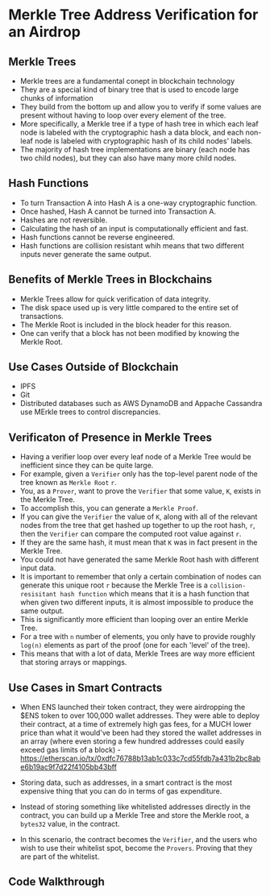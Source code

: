 # Merkle Tree Address Verification for an Airdrop

## Merkle Trees
* Merkle trees are a fundamental conept in blockchain technology
* They are a special kind of binary tree that is used to encode large chunks of information
* They build from the bottom up and allow you to verify if some values are present without having to loop over every element of the tree.
* More specifically, a Merkle tree if a type of hash tree in which each leaf node is labeled with the cryptographic hash a data block, and each non-leaf node is labeled with cryptographic hash of its child nodes' labels.
* The majority of hash tree implementations are binary (each node has two child nodes), but they can also have many more child nodes.

## Hash Functions
* To turn Transaction A into Hash A is a one-way cryptographic function.
* Once hashed, Hash A cannot be turned into Transaction A.
* Hashes are not reversible.
* Calculating the hash of an input is computationally efficient and fast.
* Hash functions cannot be reverse engineered.
* Hash functions are collision resistant whih means that two different inputs never generate the same output.

## Benefits of Merkle Trees in Blockchains
* Merkle Trees allow for quick verification of data integrity.
* The disk space used up is very little compared to the entire set of transactions. 
* The Merkle Root is included in the block header for this reason.
* One can verify that a block has not been modified by knowing the Merkle Root.

## Use Cases Outside of Blockchain
* IPFS
* Git
* Distributed databases such as AWS DynamoDB and Appache Cassandra use MErkle trees to control discrepancies.

## Verificaton of Presence in Merkle Trees
* Having a verifier loop over every leaf node of a Merkle Tree would be inefficient since they can be quite large.
* For example, given a `Verifier` only has the top-level parent node of the tree known as `Merkle Root` `r`.
* You, as a `Prover`, want to prove the `Verifier` that some value, `K`, exists in the Merkle Tree.
* To accomplish this, you can generate a `Merkle Proof`.
* If you can give the `Verifier` the value of `K`, along with all of the relevant nodes from the tree that get hashed up together to up the root hash, `r`, then the `Verifier` can compare the computed root value against `r`.
* If they are the same hash, it must mean that `K` was in fact present in the Merkle Tree.
* You could not have generated the same Merkle Root hash with different input data.
* It is important to remember that only a certain combination of nodes can generate this unique root `r` because the Merkle Tree is a `collision-resisitant hash function` which means that it is a hash function that when given two different inputs, it is almost impossible to produce the same output.
* This is significantly more efficient than looping over an entire Merkle Tree.
* For a tree with `n` number of elements, you only have to provide roughly `log(n)` elements as part of the proof (one for each 'level' of the tree).
* This means that with a lot of data, Merkle Trees are way more efficient that storing arrays or mappings.

## Use Cases in Smart Contracts
* When ENS launched their token contract, they were airdropping the $ENS token to over 100,000 wallet addresses. They were able to deploy their contract, at a time of extremely high gas fees, for a MUCH lower price than what it would've been had they stored the wallet addresses in an array (where even storing a few hundred addresses could easily exceed gas limits of a block) - https://etherscan.io/tx/0xdfc76788b13ab1c033c7cd55fdb7a431b2bc8abe6b19ac9f7d22f4105bb43bff

* Storing data, such as addresses, in a smart contract is the most expensive thing that you can do in terms of gas expenditure. 
* Instead of storing something like whitelisted addresses directly in the contract, you can build up a Merkle Tree and store the Merkle root, a `bytes32` value, in the contract.
* In this scenario, the contract becomes the `Verifier`, and the users who wish to use their whitelist spot, become the `Provers`.  Proving that they are part of the whitelist.

## Code Walkthrough

